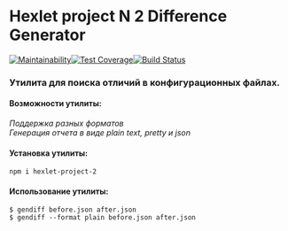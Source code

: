# Hexlet project N 2 Difference Generator

[![Maintainability](https://api.codeclimate.com/v1/badges/41654685ff1b1d905b50/maintainability)](https://codeclimate.com/github/koshkarik/project-lvl2-s217/maintainability)[![Test Coverage](https://api.codeclimate.com/v1/badges/41654685ff1b1d905b50/test_coverage)](https://codeclimate.com/github/koshkarik/project-lvl2-s217/test_coverage)[![Build Status](https://travis-ci.org/koshkarik/project-lvl2-s217.svg?branch=master)](https://travis-ci.org/koshkarik/project-lvl2-s217)

### Утилита для поиска отличий в конфигурационных файлах.  
#### Возможности утилиты:  
 *Поддержка разных форматов*  
 *Генерация отчета в виде plain text, pretty и json*  

#### Установка утилиты:  
 `npm i hexlet-project-2`   
#### Использование утилиты:  
 `$ gendiff before.json after.json`  
 `$ gendiff --format plain before.json after.json`
